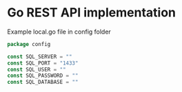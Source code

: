 # Go REST API implementation

Example local.go file in config folder

```go
package config

const SQL_SERVER = ""
const SQL_PORT = "1433"
const SQL_USER = ""
const SQL_PASSWORD = ""
const SQL_DATABASE = ""
```
